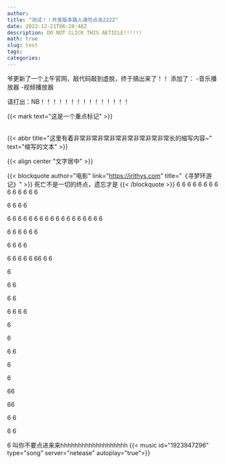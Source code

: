 ```yaml
---
author: 
title: "测试！！开发版本路人请勿点击2222"
date: 2022-12-21T06:20:48Z
description: DO NOT CLICK THIS AETICLE!!!!!!
math: true
slug: test
tags:
categories:
---
```

<link rel="stylesheet" href="APlayer.min.css">
<div id="aplayer"></div>
<script src="APlayer.min.js"></script>

爷更新了一个上午官网，敲代码敲到虚脱，终于搞出来了！！
添加了：
-音乐播放器
-视频播放器

请打出：NB！！！！！！！！！！！！！！！

{{< mark text="这是一个重点标记" >}}

<br>
{{< abbr title="这里有着非常非常非常非常非常非常非常非常长的缩写内容~" text="缩写的文本" >}}

{{< align center "文字居中" >}}

{{< blockquote author="电影" link="https://irithys.com" title="《寻梦环游记》" >}}
死亡不是一切的终点，遗忘才是
{{< /blockquote >}}
6
6
6
6
6
6
6
6
6
6
6
6
6
6

6
6
6
6

6
6
6
6
6
6
6
6
6
6
6
6
6
6
6
6
6
6

6
6
6
6
6
6

6
6
6
6

6
6
6
6
6
66
6
6

6

6
6

6
6

6
6
6
6

6

6

6
6

6

6

66

66

6
6

6
6

6
叫你不要点进来来hhhhhhhhhhhhhhhhhhh
{{< music id="1923947296" type="song" server="netease" autoplay="true">}}

